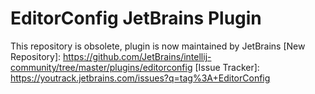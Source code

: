# EditorConfig JetBrains Plugin

This repository is obsolete, plugin is now maintained by JetBrains
[New Repository]: https://github.com/JetBrains/intellij-community/tree/master/plugins/editorconfig
[Issue Tracker]: https://youtrack.jetbrains.com/issues?q=tag%3A+EditorConfig
